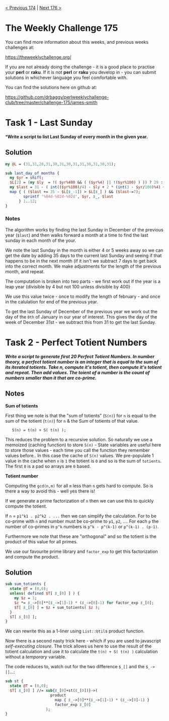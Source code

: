[< Previous 174](https://github.com/drbaggy/perlweeklychallenge-club/tree/master/challenge-174/james-smith) |
[Next 176 >](https://github.com/drbaggy/perlweeklychallenge-club/tree/master/challenge-176/james-smith)

# The Weekly Challenge 175

You can find more information about this weeks, and previous weeks challenges at:

  https://theweeklychallenge.org/

If you are not already doing the challenge - it is a good place to practise your
**perl** or **raku**. If it is not **perl** or **raku** you develop in - you can
submit solutions in whichever language you feel comfortable with.

You can find the solutions here on github at:

https://github.com/drbaggy/perlweeklychallenge-club/tree/master/challenge-175/james-smith

# Task 1 - Last Sunday

***Write a script to list Last Sunday of every month in the given year.**

## Solution

```perl
my @L = (31,31,28,31,30,31,30,31,31,30,31,30,31);

sub last_day_of_months {
  my $yr = shift;
  $L[2] = (my $ly  = !( $yr%400 && ( ($yr%4) || !($yr%100) ) )) ? 29 : 28;
  my $last = 31 - ( int(($yr%100)/4) - $ly + 2 * (int(3 - $yr/100)%4) + $yr%100 ) % 7;
  map { ( ($last += 35 - $L[$_-1]) > $L[$_] ) && ($last-=7);
        sprintf '%04d-%02d-%02d', $yr, $_, $last
      } 1..12;
}
```
### Notes

The algorithm works by finding the last Sunday in December of the previous year (`$last`) and then walks forward a month at a time to find the last sunday in each month of the your.

We note the last Sunday in the month is either 4 or 5 weeks away so we can get the date by adding 35 days to the current last Sunday and seeing if that happens to be in the next month (if it isn't we subtract 7 days to get back into the correct month. We make adjustments for the length of the previous month, and repeat.

The computation is broken into two parts - we first work out if the year is a leap year {divisible by 4 but not 100 unless divisible by 400}

We use this value twice - once to modify the length of february - and once in the calulation for end of the previous year.

To get the last Sunday of December of the previous year we work out the day of the `0th` of January in our year of interest. This gives the day of the week of December 31st - we subtract this from 31 to get the last Sunday.

# Task 2 - Perfect Totient Numbers

***Write a script to generate first 20 Perfect Totient Numbers. In number theory, a perfect totient number is an integer that is equal to the sum of its iterated totients. Take n, compute it's totient, then compute it's totient and repeat. Then add values. The toient of a number is the count of numbers smaller than it that are co-prime.***

## Notes

**Sum of totients**

First thing we note is that the "sum of totients" (`S(n)`) for `n` is equal to the sum of the totient (`t(n)`) for `n` & the Sum of totients of that value.

```
   S(n) = t(n) + S( t(n) );
```

This reduces the problem to a recursive solution. So naturally we use a memoized (caching function) to store `S(n)` - State variables are useful here to store those values - each time you call the function they remember values before.. In this case the cache of `S(n)` values. We pre-populate 1 value in the cache when `n` is `1` the totient is `0` and so is the sum of `totients`. The first `0` is a pad so arrays are `0` based.

**Totient number**

Computing the `gcd(n,m)` for all `m` less than `n` gets hard to compute. So is there a way to avoid this - well yes there is!

If we generate a prime factorization of `n` then we can use this to quickly compute the totient.

If `n` = `p1^k1 . p2^k2 . ...` then we can simplify the calculation. For to be co-prime with `n` and number must be co-prime to `p1`, `p2`, .... For each `p` the number of co-primes in `p^k` numbers is `p^k - p^(k-1)` or `p^(k-1) . (p-1)`.

Furthermore we note that these are "orthogonal" and so the totient is the product of this value for all primes.

We use our favourite prime library and `factor_exp` to get this factorization and compute the product.

## Solution

```perl
sub sum_totients {
  state @T = (0,0);
  unless( defined $T[ $_[0] ] ) {
    my $z = 1;
    $z *= $_->[0]**($_->[1]-1) * ($_->[0]-1) for factor_exp $_[0];
    $T[ $_[0] ] = $z + sum_totients( $z );
  }
  $T[ $_[0] ];
}
```

We can rewrite this as a 1-liner using `List::Util`s product function.

Now there is a second nasty trick here - which if you are used to javascript *self-executing closure*. The trick allows us here to
use the result of the totient calculation and use it to calculate the `t(n) + S( t(n) )` calculation without a *temporary* variable.

The code reduces to, watch out for the two difference `$_[]` and the `$_->[]`...:

```perl
sub st {
  state @T = (0,0);
  $T[ $_[0] ] //= sub{$_[0]+st($_[0])}->(
                    product
                      map { $_->[0]**($_->[1]-1) * ($_->[0]-1) }
                      factor_exp $_[0]
                  );
}
```

